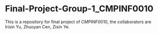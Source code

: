 # Final-Project-Group-1_CMPINF0010
This is a repository for final project of CMPINF0010, the collaborators are Irisin Yu, Zhuoyan Cen, Zixin Ye.
